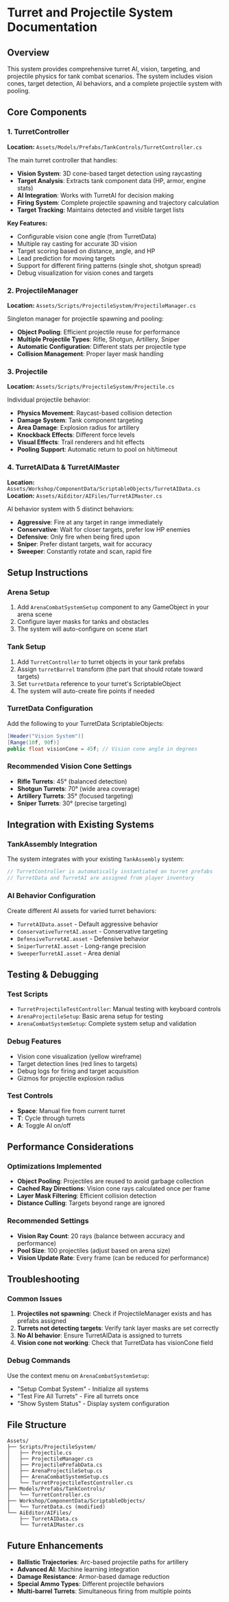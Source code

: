 # Turret and Projectile System Documentation

## Overview
This system provides comprehensive turret AI, vision, targeting, and projectile physics for tank combat scenarios. The system includes vision cones, target detection, AI behaviors, and a complete projectile system with pooling.

## Core Components

### 1. TurretController
**Location:** `Assets/Models/Prefabs/TankControls/TurretController.cs`

The main turret controller that handles:
- **Vision System**: 3D cone-based target detection using raycasting
- **Target Analysis**: Extracts tank component data (HP, armor, engine stats)
- **AI Integration**: Works with TurretAI for decision making
- **Firing System**: Complete projectile spawning and trajectory calculation
- **Target Tracking**: Maintains detected and visible target lists

**Key Features:**
- Configurable vision cone angle (from TurretData)
- Multiple ray casting for accurate 3D vision
- Target scoring based on distance, angle, and HP
- Lead prediction for moving targets
- Support for different firing patterns (single shot, shotgun spread)
- Debug visualization for vision cones and targets

### 2. ProjectileManager
**Location:** `Assets/Scripts/ProjectileSystem/ProjectileManager.cs`

Singleton manager for projectile spawning and pooling:
- **Object Pooling**: Efficient projectile reuse for performance
- **Multiple Projectile Types**: Rifle, Shotgun, Artillery, Sniper
- **Automatic Configuration**: Different stats per projectile type
- **Collision Management**: Proper layer mask handling

### 3. Projectile
**Location:** `Assets/Scripts/ProjectileSystem/Projectile.cs`

Individual projectile behavior:
- **Physics Movement**: Raycast-based collision detection
- **Damage System**: Tank component targeting
- **Area Damage**: Explosion radius for artillery
- **Knockback Effects**: Different force levels
- **Visual Effects**: Trail renderers and hit effects
- **Pooling Support**: Automatic return to pool on hit/timeout

### 4. TurretAIData & TurretAIMaster
**Location:** `Assets/Workshop/ComponentData/ScriptableObjects/TurretAIData.cs`
**Location:** `Assets/AiEditor/AIFiles/TurretAIMaster.cs`

AI behavior system with 5 distinct behaviors:
- **Aggressive**: Fire at any target in range immediately
- **Conservative**: Wait for closer targets, prefer low HP enemies
- **Defensive**: Only fire when being fired upon
- **Sniper**: Prefer distant targets, wait for accuracy
- **Sweeper**: Constantly rotate and scan, rapid fire

## Setup Instructions

### Arena Setup
1. Add `ArenaCombatSystemSetup` component to any GameObject in your arena scene
2. Configure layer masks for tanks and obstacles
3. The system will auto-configure on scene start

### Tank Setup
1. Add `TurretController` to turret objects in your tank prefabs
2. Assign `turretBarrel` transform (the part that should rotate toward targets)
3. Set `turretData` reference to your turret's ScriptableObject
4. The system will auto-create fire points if needed

### TurretData Configuration
Add the following to your TurretData ScriptableObjects:
```csharp
[Header("Vision System")]
[Range(10f, 90f)]
public float visionCone = 45f; // Vision cone angle in degrees
```

### Recommended Vision Cone Settings
- **Rifle Turrets**: 45° (balanced detection)
- **Shotgun Turrets**: 70° (wide area coverage)
- **Artillery Turrets**: 35° (focused targeting)
- **Sniper Turrets**: 30° (precise targeting)

## Integration with Existing Systems

### TankAssembly Integration
The system integrates with your existing `TankAssembly` system:
```csharp
// TurretController is automatically instantiated on turret prefabs
// TurretData and TurretAI are assigned from player inventory
```

### AI Behavior Configuration
Create different AI assets for varied turret behaviors:
- `TurretAIData.asset` - Default aggressive behavior
- `ConservativeTurretAI.asset` - Conservative targeting
- `DefensiveTurretAI.asset` - Defensive behavior
- `SniperTurretAI.asset` - Long-range precision
- `SweeperTurretAI.asset` - Area denial

## Testing & Debugging

### Test Scripts
- `TurretProjectileTestController`: Manual testing with keyboard controls
- `ArenaProjectileSetup`: Basic arena setup for testing
- `ArenaCombatSystemSetup`: Complete system setup and validation

### Debug Features
- Vision cone visualization (yellow wireframe)
- Target detection lines (red lines to targets)
- Debug logs for firing and target acquisition
- Gizmos for projectile explosion radius

### Test Controls
- **Space**: Manual fire from current turret
- **T**: Cycle through turrets
- **A**: Toggle AI on/off

## Performance Considerations

### Optimizations Implemented
- **Object Pooling**: Projectiles are reused to avoid garbage collection
- **Cached Ray Directions**: Vision cone rays calculated once per frame
- **Layer Mask Filtering**: Efficient collision detection
- **Distance Culling**: Targets beyond range are ignored

### Recommended Settings
- **Vision Ray Count**: 20 rays (balance between accuracy and performance)
- **Pool Size**: 100 projectiles (adjust based on arena size)
- **Vision Update Rate**: Every frame (can be reduced for performance)

## Troubleshooting

### Common Issues
1. **Projectiles not spawning**: Check if ProjectileManager exists and has prefabs assigned
2. **Turrets not detecting targets**: Verify tank layer masks are set correctly
3. **No AI behavior**: Ensure TurretAIData is assigned to turrets
4. **Vision cone not working**: Check that TurretData has visionCone field

### Debug Commands
Use the context menu on `ArenaCombatSystemSetup`:
- "Setup Combat System" - Initialize all systems
- "Test Fire All Turrets" - Fire all turrets once
- "Show System Status" - Display system configuration

## File Structure
```
Assets/
├── Scripts/ProjectileSystem/
│   ├── Projectile.cs
│   ├── ProjectileManager.cs
│   ├── ProjectilePrefabData.cs
│   ├── ArenaProjectileSetup.cs
│   ├── ArenaCombatSystemSetup.cs
│   └── TurretProjectileTestController.cs
├── Models/Prefabs/TankControls/
│   └── TurretController.cs
├── Workshop/ComponentData/ScriptableObjects/
│   └── TurretData.cs (modified)
└── AiEditor/AIFiles/
    ├── TurretAIData.cs
    └── TurretAIMaster.cs
```

## Future Enhancements
- **Ballistic Trajectories**: Arc-based projectile paths for artillery
- **Advanced AI**: Machine learning integration
- **Damage Resistance**: Armor-based damage reduction
- **Special Ammo Types**: Different projectile behaviors
- **Multi-barrel Turrets**: Simultaneous firing from multiple points

